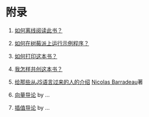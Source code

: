 # 附录

1. [如何离线阅读此书？](00/)

2. [如何在树莓派上运行示例程序？](01/)

3. [如何打印这本书？](02/)

4. [我怎样共创这本书？](03/)

5. [给那些从JS语言过来的人的介绍](04/)   [Nicolas Barradeau](http://www.barradeau.com/)著

6. [向量导论](05/) by ...

7. [插值导论](06) by ...
